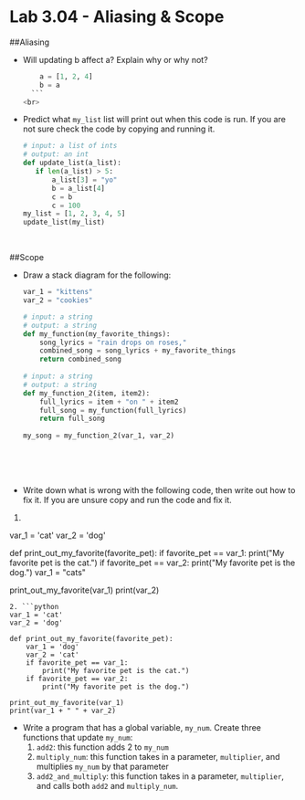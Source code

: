 # Lab 3.04 - Aliasing & Scope

##Aliasing 
* Will updating b affect a? Explain why or why not? 
    
    ```python
        a = [1, 2, 4]
        b = a 
      ```
    <br>
    
* Predict what `my_list` list will print out when this code is run. If you are not sure check the code by copying and running it. 
    
     ```python
     # input: a list of ints
     # output: an int
     def update_list(a_list): 
     	if len(a_list) > 5: 
     		a_list[3] = "yo"
     		b = a_list[4]
            c = b
            c = 100
     my_list = [1, 2, 3, 4, 5]
     update_list(my_list)
     ```
    <br>
    
##Scope
* Draw a stack diagram for the following:
    
    ```python
	var_1 = "kittens"
	var_2 = "cookies"
	
	# input: a string
	# output: a string
	def my_function(my_favorite_things): 
		song_lyrics = "rain drops on roses,"
		combined_song = song_lyrics + my_favorite_things
		return combined_song
		
	# input: a string
	# output: a string	
	def my_function_2(item, item2): 
		full_lyrics = item + "on " + item2
		full_song = my_function(full_lyrics)
		return full_song
		
	my_song = my_function_2(var_1, var_2)
     ```
    <br>
    <br>
    <br>
    
* Write down what is wrong with the following code, then write out how to fix it. If you are unsure copy and run the code and fix it. 

1. ```python
var_1 = 'cat'
var_2 = 'dog'

def print_out_my_favorite(favorite_pet): 
    if favorite_pet == var_1:
        print("My favorite pet is the cat.")
    if favorite_pet == var_2: 
        print("My favorite pet is the dog.")
    var_1 = "cats"

print_out_my_favorite(var_1)
print(var_2)
```
2. ```python
var_1 = 'cat'
var_2 = 'dog'

def print_out_my_favorite(favorite_pet): 
    var_1 = 'dog'
    var_2 = 'cat'
    if favorite_pet == var_1:
        print("My favorite pet is the cat.")
    if favorite_pet == var_2: 
        print("My favorite pet is the dog.")

print_out_my_favorite(var_1)
print(var_1 + " " + var_2)
```

* Write a program that has a global variable, `my_num`. Create three functions that update `my_num`: 
    1. `add2`: this function adds 2 to `my_num`
    2. `multiply_num`: this function takes in a parameter, `multiplier`, and multiplies `my_num` by that parameter
    3. `add2_and_multiply`: this function takes in a parameter, `multiplier`, and calls both `add2` and `multiply_num`. 


